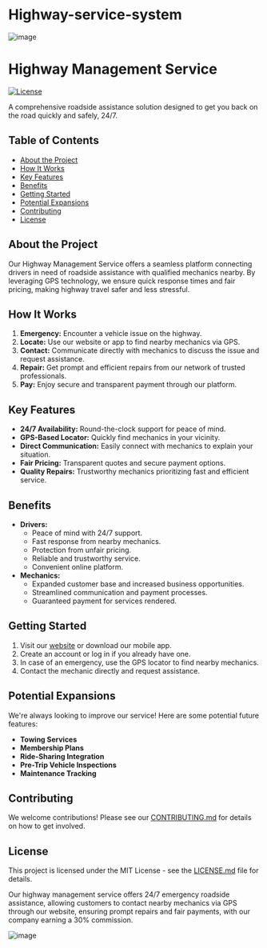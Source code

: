 # Highway-service-system

![image](https://github.com/Pranoom18/Highway-service-system/assets/94820532/1971b064-b10b-4c8e-8cae-c0c0390ca7ba)

# Highway Management Service

[![License](https://img.shields.io/badge/License-MIT-blue.svg)](https://opensource.org/licenses/MIT)

A comprehensive roadside assistance solution designed to get you back on the road quickly and safely, 24/7.

## Table of Contents
* [About the Project](#about-the-project)
* [How It Works](#how-it-works)
* [Key Features](#key-features)
* [Benefits](#benefits)
* [Getting Started](#getting-started)
* [Potential Expansions](#potential-expansions)
* [Contributing](#contributing)
* [License](#license)

## About the Project
Our Highway Management Service offers a seamless platform connecting drivers in need of roadside assistance with qualified mechanics nearby. By leveraging GPS technology, we ensure quick response times and fair pricing, making highway travel safer and less stressful.

## How It Works

1. **Emergency:** Encounter a vehicle issue on the highway.
2. **Locate:** Use our website or app to find nearby mechanics via GPS.
3. **Contact:** Communicate directly with mechanics to discuss the issue and request assistance.
4. **Repair:** Get prompt and efficient repairs from our network of trusted professionals.
5. **Pay:** Enjoy secure and transparent payment through our platform.

## Key Features

* **24/7 Availability:** Round-the-clock support for peace of mind.
* **GPS-Based Locator:** Quickly find mechanics in your vicinity.
* **Direct Communication:** Easily connect with mechanics to explain your situation.
* **Fair Pricing:**  Transparent quotes and secure payment options.
* **Quality Repairs:** Trustworthy mechanics prioritizing fast and efficient service.

## Benefits
* **Drivers:** 
    * Peace of mind with 24/7 support.
    * Fast response from nearby mechanics.
    * Protection from unfair pricing.
    * Reliable and trustworthy service.
    * Convenient online platform.
* **Mechanics:**
    * Expanded customer base and increased business opportunities.
    * Streamlined communication and payment processes.
    * Guaranteed payment for services rendered.

## Getting Started

1. Visit our [website](YOUR_WEBSITE_URL) or download our mobile app.
2. Create an account or log in if you already have one.
3. In case of an emergency, use the GPS locator to find nearby mechanics.
4. Contact the mechanic directly and request assistance. 

## Potential Expansions
We're always looking to improve our service! Here are some potential future features:

* **Towing Services**
* **Membership Plans**
* **Ride-Sharing Integration**
* **Pre-Trip Vehicle Inspections**
* **Maintenance Tracking**

## Contributing
We welcome contributions! Please see our [CONTRIBUTING.md](CONTRIBUTING.md) for details on how to get involved.

## License
This project is licensed under the MIT License - see the [LICENSE.md](LICENSE.md) file for details.


Our highway management service offers 24/7 emergency roadside assistance, allowing customers to contact nearby mechanics via GPS through our website, ensuring prompt repairs and fair payments, with our company earning a 30% commission.

![image](https://github.com/Pranoom18/Highway-service-system/assets/94820532/7005b09a-9cb0-42a2-9924-74cdf99f8304)
